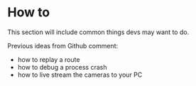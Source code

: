 # How to

This section will include common things devs may want to do.

Previous ideas from Github comment:

- how to replay a route
- how to debug a process crash
- how to live stream the cameras to your PC
